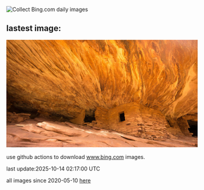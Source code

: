 ![Collect Bing.com daily images](https://github.com/counter2015/bing-daily-images/workflows/Collect%20Bing.com%20daily%20images/badge.svg)
## lastest image:
![](images/img.jpg)

use github actions to download www.bing.com images.

last update:2025-10-14 02:17:00 UTC

all images since 2020-05-10 [here](https://github.com/counter2015/bing-daily-images/tree/master/images) 
